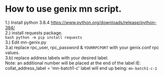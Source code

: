 # How to use genix mn script. 

1.) Install python 3.8.4 https://www.python.org/downloads/release/python-384/  
2.) install requests package.  
    ```bash
    python -m pip install requests
    ```  
3.) Edit mn-genix.py  
3.a) replace rpc_user, rpc_password & `YOURRPCPORT` with your genix.conf rpc values.  
3.b) replace address labels with your desired label.  
    Note: an additional number will be placed at the end of the label IE:
    collat_address_label = 'mn-batch1-c' label will end up being: `mn-batch1-c-1`